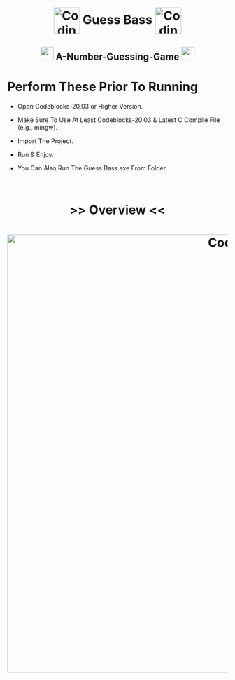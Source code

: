 <h1 align="center"><img align="center" alt="Coding" width="60" src="https://i.pinimg.com/originals/c5/a1/84/c5a18424f6e9abbf12efa591d6f93f36.gif"> Guess Bass <img align="center" alt="Coding" width="60" src="https://i.pinimg.com/originals/c5/a1/84/c5a18424f6e9abbf12efa591d6f93f36.gif"></h1>

<h2 align="center"><img width="30" src="https://i.pinimg.com/originals/9a/ad/9d/9aad9d130fc9bf7a5fd5bdbe1a70bed2.gif">   A-Number-Guessing-Game   <img width="30" src="https://i.pinimg.com/originals/9a/ad/9d/9aad9d130fc9bf7a5fd5bdbe1a70bed2.gif"></h2>

# Perform These Prior To Running

* Open Codeblocks-20.03 or Higher Version.
* Make Sure To Use At Least Codeblocks-20.03 & Latest C Compile File (e.g., mingw).
* Import The Project.
* Run & Enjoy.

* You Can Also Run The Guess Bass.exe From Folder.

<br>
<h1 align="center">>> Overview <<</h1>
 <h1 align="center"><img align="center" alt="Coding" width="1000" src="https://i.pinimg.com/originals/4c/c4/74/4cc4746a8bd551f06be0fe97db996901.png"></h1>
